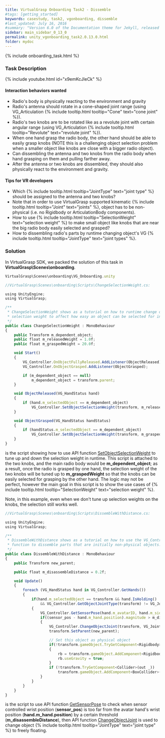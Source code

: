 ```yaml
---
title: VirtualGrasp Onboarding Task2 - Dissemble
#tags: [getting_started]
keywords: casestudy, task2, vgonboarding, dissemble
#last_updated: July 16, 2016
#summary: "Version 6.0 of the Documentation theme for Jekyll, released July 4, 2016, implements relative links so you can view the files offline or on any server without configuring urls and baseurls. Additionally, you can store pages in subdirectories. Templates for alerts and images are available."
sidebar: main_sidebar_0_13_0
permalink: unity_vgonboarding_task2.0.13.0.html
folder: mydoc
---
```


{% include onboarding_task.html %}

### Task Description

{% include youtube.html id="x9emKcJleCk" %}

#### Interaction behaviors wanted

* Radio's body is physically reacting to the environment and gravity
* Radio's antenna should rotate in a cone-shaped joint range (using VG_Articulation {% include tooltip.html tooltip="Cone" text="cone joint" %}).
* Radio's two knobs are to be rotated like as a revolute joint with certain angular range (using VG_Articulation {% include tooltip.html tooltip="Revolute" text="revolute joint" %}).
* When one hand grasp the radio body, the other hand should be able to easily grasp knobs (NOTE this is a challenging object selection problem when a smaller object like knobs are close with a bigger radio object).  
* Can dissembling the antenna and two knobs from the radio body when hand grasping on them and pulling farther away. 
* After the antenna or two knobs are dissembled, they should also physically react to the environment and gravity.

#### Tips for VR developers

* Which {% include tooltip.html tooltip="JointType" text="joint type" %} should be assigned to the antenna and two knobs?
* Note that in order to use VirtualGrasp supported kinematic {% include tooltip.html tooltip="Joint" text="joints" %}, object has to be non-physical (i.e. no Rigidbody or ArticulationBody components).
* How to use {% include tooltip.html tooltip="SelectionWeight" text="selection weight" %} to make small object like knobs that are near the big radio body easily selected and grasped?
* How to dissembling radio's parts by runtime changing object's VG {% include tooltip.html tooltip="JointType" text="joint types" %}. 

### Solution

In VirtualGrasp SDK, we packed the solution of this task in **VirtualGrasp\Scenes\onboarding**.

```js
VirtualGrasp\Scenes\onboarding\VG_Onboarding.unity
````

```js
//VirtualGrasp\Scenes\onboarding\Scripts\ChangeSelectionWeight.cs:

using UnityEngine;
using VirtualGrasp;

/** 
 * ChangeSelectionWeight shows as a tutorial on how to runtime change object
 * selection weight to affect how easy an object can be selected for interaction with VG.
 */
public class ChangeSelectionWeight : MonoBehaviour
{
    public Transform m_dependent_object;
    public float m_releasedWeight = 1.0f;
    public float m_graspedWeight = 20.0f;

    void Start()
    {
        VG_Controller.OnObjectFullyReleased.AddListener(ObjectReleased);
        VG_Controller.OnObjectGrasped.AddListener(ObjectGrasped);

        if (m_dependent_object == null)
            m_dependent_object = transform.parent;
    }

    void ObjectReleased(VG_HandStatus hand)
    {
        if (hand.m_selectedObject == m_dependent_object)
            VG_Controller.SetObjectSelectionWeight(transform, m_releasedWeight);
    }

    void ObjectGrasped(VG_HandStatus handStatus)
    {
        if (handStatus.m_selectedObject == m_dependent_object)
            VG_Controller.SetObjectSelectionWeight(transform, m_graspedWeight);        
    }
}

````
is the script showing how to use API function 
[SetObjectSelectionWeight](virtualgrasp_unityapi.0.13.0.html#setobjectselectionweight) to tune up and down the selection weight in runtime. 
This script is attached to the two knobs, and the main radio body would be **m_dependent_object**; as a result, once the radio is grasped by one hand, the selection weight of the two knobs will be tuned up to **m_graspedWeight** so that the knobs can be easily selected for grasping by the other hand. The logic may not be perfect, however the main goal in this script is to show the use cases of {% include tooltip.html tooltip="SelectionWeight" text="selection weight" %}.

Note, in this example, even when we don't tune up selection weights on the knobs, the selection still works well. 

```js
//VirtualGrasp\Scenes\onboarding\Scripts\DissembleWithDistance.cs:

using UnityEngine;
using VirtualGrasp;

/** 
 * DissembleWithDistance shows as a tutorial on how to use the VG_Controller.ChangeObjectJoint
 * function to dissemble parts that are initially non-physical objects.
 */
public class DissembleWithDistance : MonoBehaviour
{
    public Transform new_parent;

    public float m_disassembleDistance = 0.2f;

    void Update()
    {        
        foreach (VG_HandStatus hand in VG_Controller.GetHands())
        {
            if(hand.m_selectedObject == transform && hand.IsHolding()
                && VG_Controller.GetObjectJointType(transform) != VG_JointType.FLOATING)
            {
                VG_Controller.GetSensorPose(hand.m_avatarID, hand.m_side, out Vector3 sensor_pos, out Quaternion sensor_rot);
                if((sensor_pos - hand.m_hand.position).magnitude > m_disassembleDistance)
                {
                    VG_Controller.ChangeObjectJoint(transform, VG_JointType.FLOATING);
                    transform.SetParent(new_parent);

                    // Set this object as physical object
                    if(!transform.gameObject.TryGetComponent<Rigidbody>(out Rigidbody rb))
                    {
                        rb = transform.gameObject.AddComponent<Rigidbody>();
                        rb.useGravity = true;
                    }
                    if (!transform.TryGetComponent<Collider>(out _))
                        transform.gameObject.AddComponent<BoxCollider>();
                }
            }
        }
    }
}

````
is the script to use API function [GetSensorPose](virtualgrasp_unityapi.0.13.0.html#getsensorpose) to check when sensor controlled wrist position (**sensor_pos**) is too far from the avatar hand's wrist position (**hand.m_hand.position**) by a certain threshold (**m_disassembleDistance**), then API function [ChangeObjectJoint](virtualgrasp_unityapi.0.13.0.html#changeobjectjoint) is used to change object {% include tooltip.html tooltip="JointType" text="joint type" %} to freely floating.




